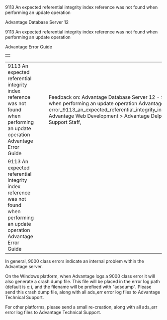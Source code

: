 9113 An expected referential integrity index reference was not found when performing an update operation




Advantage Database Server 12  

9113 An expected referential integrity index reference was not found when performing an update operation

Advantage Error Guide

|  |
| --- |
|  |

|  |  |  |  |  |
| --- | --- | --- | --- | --- |
| 9113 An expected referential integrity index reference was not found when performing an update operation  Advantage Error Guide |  |  | Feedback on: Advantage Database Server 12 - 9113 An expected referential integrity index reference was not found when performing an update operation Advantage Error Guide error\_9113\_an\_expected\_referential\_integrity\_index\_reference\_was\_not\_found\_when\_performing\_an\_update\_operation Advantage Web Development > Advantage Delphi OData Client > Delphi OData Components > TODataSet / Dear Support Staff, |  |
| 9113 An expected referential integrity index reference was not found when performing an update operation  Advantage Error Guide |  |  |  |  |

In general, 9000 class errors indicate an internal problem within the Advantage server.

On the Windows platform, when Advantage logs a 9000 class error it will also generate a crash dump file. This file will be placed in the error log path (default is c:\), and the filename will be prefixed with "adsdump". Please send this crash dump file, along with all ads\_err error log files to Advantage Technical Support.

For other platforms, please send a small re-creation, along with all ads\_err error log files to Advantage Technical Support.